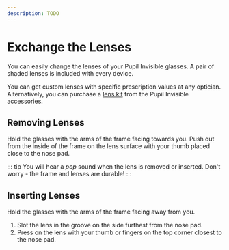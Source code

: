 ```yaml
---
description: TODO
---
```


# Exchange the Lenses
You can easily change the lenses of your Pupil Invisible glasses. A pair of shaded lenses is included with every device.

You can get custom lenses with specific prescription values at any optician. Alternatively, you can purchase a [lens kit](https://pupil-labs.com/products/invisible/accessories/) from the Pupil Invisible accessories.


## Removing Lenses

<Youtube src="ZaUoyuBEOJo"/>

Hold the glasses with the arms of the frame facing towards you. Push out from the inside of the frame on the lens surface with your thumb placed close to the nose pad.

::: tip
You will hear a _pop_ sound when the lens is removed or inserted. Don't worry - the frame and lenses are durable!
:::


## Inserting Lenses

<Youtube src="Y8hG8t5xiPM"/>

Hold the glasses with the arms of the frame facing away from you.
1. Slot the lens in the groove on the side furthest from the nose pad.
2. Press on the lens with your thumb or fingers on the top corner
   closest to the nose pad.